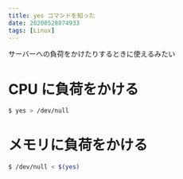 ```yaml
---
title: yes コマンドを知った
date: 20200528074933
tags: [Linux]
---
```


サーバーへの負荷をかけたりするときに使えるみたい

# CPU に負荷をかける
```bash
$ yes > /dev/null
```

# メモリに負荷をかける
```bash
$ /dev/null < $(yes)
```
